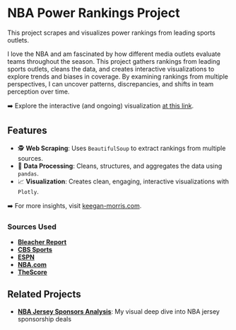 # NBA Power Rankings Project

This project scrapes and visualizes power rankings from leading sports outlets.

I love the NBA and am fascinated by how different media outlets evaluate teams throughout the season. This project gathers rankings from leading sports outlets, cleans the data, and creates interactive visualizations to explore trends and biases in coverage. By examining rankings from multiple perspectives, I can uncover patterns, discrepancies, and shifts in team perception over time.

➡️ Explore the interactive (and ongoing) visualization [at this link](https://keegangm.github.io/nba-power-rankings/Output/html/power_rankings_filters.html).

## Features
- 🕵️ **Web Scraping**: Uses `BeautifulSoup` to extract rankings from multiple sources.
- 🧹 **Data Processing**: Cleans, structures, and aggregates the data using `pandas`.
- 📈 **Visualization**: Creates clean, engaging, interactive visualizations with `Plotly`.

➡️ For more insights, visit [keegan-morris.com](https://keegan-morris.com/tag/power-rankings-project/).

### Sources Used
- [**Bleacher Report**](https://bleacherreport.com/nba)
- [**CBS Sports**](https://www.cbssports.com/nba/)
- [**ESPN**](https://www.espn.com/nba/)
- [**NBA.com**](https://www.nba.com/news/)
- [**TheScore**](https://www.thescore.com/nba/news)

<!-- ### Tools Used
- **Git**-->

## Related Projects

- **[NBA Jersey Sponsors Analysis](https://github.com/keegangm/nba_sponsors)**: My visual deep dive into NBA jersey sponsorship deals